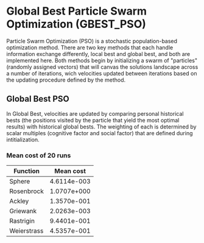 # Global Best Particle Swarm Optimization (GBEST_PSO)

Particle Swarm Optimization (PSO) is a stochastic population-based
optimization method. There are two key methods that each handle
information exchange differently, local best and global best, and both
are implemented here. Both methods begin by initializing a swarm of
"particles" (randomly assigned vectors) that will canvas the solutions
landscape across a number of iterations, wich velocities updated between
iterations based on the updating procedure defined by the method.

## Global Best PSO

In Global Best, velocities are updated by comparing personal historical bests
(the positions visited by the particle that yield the most optimal
results) with historical global bests. The weighting of each is
determined by scalar multiples (cognitive factor and social factor)
that are defined during intitialization.

### Mean cost of 20 runs

|Function|  Mean cost |
|--- |---|
|  Sphere | 4.6114e-003|
|  Rosenbrock | 1.0707e+000 |
|  Ackley | 1.3570e-001 |
|  Griewank | 2.0263e-003 |
|  Rastrigin | 9.4401e-001 |
|  Weierstrass | 4.5357e-001 |
